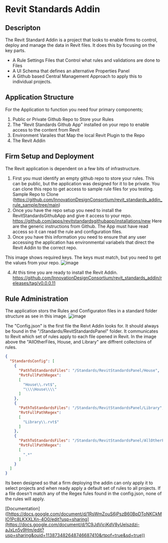# Revit Standards Addin

## Descripton

The Revit Standard Addin is a project that looks to enable firms to control, deploy and manage the data in Revit files.
It does this by focusing on the key parts.
- A Rule Settings Files that Control what rules and validations are done to Files
- A UI Schema that defines an alternative Properties Panel
- A Github based Central Management Approach to apply this to individual projects.

## Application Structure

For the Application to function you need four primary components;
1. Public or Private Github Repo to Store your Rules
2. The "Revit Standards Github App" installed on your repo to enable access to the content from Revit
3. Environment Varailes that Map the local Revit Plugin to the Repo
4. The Revit Addin

## Firm Setup and Deployment

The Revit application is dependent on a few bits of infrastructure.
1. First you must identify an empty github repo to store your rules.  This can be public, but the application was designed for it to be private. You can clone this repo to get access to sample rule files for you testing.
Sample Repo to Clone (https://github.com/InnovationDesignConsortium/revit_standards_addin_rule_sample/tree/main)
2. Once you have the repo setup you need to install the RevitStandardsGithubApp and give it access to your repo.
https://github.com/apps/revitstandardsgithubapp/installations/new   Here are the generic instructions from Github.  The App must have read access so it can read the rule and configuration files.
3. Once you have this information you need to ensure that any user accessing the application has environmental variabels that direct the Revit Addin to the correct repo.

This image shows required keys. The keys must match, but you need to get the values from your repo.
![image](https://github.com/user-attachments/assets/6618e2a3-4b36-452a-bbe7-a6d1319e84b0)

4. At this time you are ready to install the Revit Addin. https://github.com/InnovationDesignConsortium/revit_standards_addin/releases/tag/v0.0.0.11

## Rule Administration
The application stors the Rules and Configuraton files in a standard folder structure as see in this image. 
![image](https://github.com/user-attachments/assets/3c511d64-053d-49ac-b8e9-db28eab9ccb9)

The "Config.json" is the first file the Reivt Addin looks for.  It should always be found in the "/Standards/RevitStandardsPanel" folder. It communicates to Revit which set of rules apply to each file opened in Revit.   In the image above the "AllOtherFiles, House, and Library" are diffrent collectoins of rules.  

```json
{
  "StandardsConfig": [
    {
      "PathToStandardsFiles": "/Standards/RevitStandardsPanel/House",
      "RvtFullPathRegex": 
      [
        "House\\.rvt$",
        "\\\\House\\\\"
      ]
    },
    {
      "PathToStandardsFiles": "/Standards/RevitStandardsPanel/Library",
      "RvtFullPathRegex": 
      [
        "Library\\.rvt$"
      ]
    },
    {
      "PathToStandardsFiles": "/Standards/RevitStandardsPanel/AllOtherFiles",
      "RvtFullPathRegex": 
      [
        ".*"
      ]
    }
  ]
}
```
Its been designed so that a firm deploying the addin can only apply it to select projects and when ready apply a default set of rules to all projects.   If a file doesn't match any of the Regex fules found in the config.json, none of the rules will apply. 


[Documentation] ([https://docs.google.com/document/d/1RsWmZouS6jPszB60BpDToNKCkMIO1Pc8LKXXLXn-4O0/edit?usp=sharing](https://docs.google.com/document/d/1C9JdVicjKdV8yUelszdzi-aJxLn5y9Hm/edit?usp=sharing&ouid=113873482648746687410&rtpof=true&sd=true))
